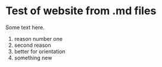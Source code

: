 # Test of website from .md files

Some text here.

1. reason number one
2. second reason
3. better for orientation
4. something new
